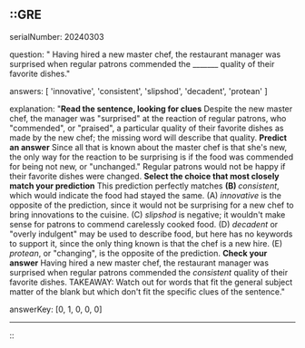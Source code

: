 ::GRE
---

serialNumber: 20240303

question: " Having hired a new master chef, the restaurant manager was surprised when regular patrons commended the _______ quality of their favorite dishes."

answers: [
  'innovative',
  'consistent',
  'slipshod',
  'decadent',
  'protean'
]

explanation: "<strong>Read the sentence, looking for clues</strong> Despite the new master chef, the manager was \"surprised\" at the reaction of regular patrons, who \"commended\", or \"praised\", a particular quality of their favorite dishes as made by the new chef; the missing word will describe that quality. <strong>Predict an answer</strong> Since all that is known about the master chef is that she's new, the only way for the reaction to be surprising is if the food was commended for being not new, or \"unchanged.\" Regular patrons would not be happy if their favorite dishes were changed. <strong>Select the choice that most closely match your prediction</strong> This prediction perfectly matches <strong>(B) </strong><i>consistent</i>, which would indicate the food had stayed the same. (A) <i>innovative</i> is the opposite of the prediction, since it would not be surprising for a new chef to bring innovations to the cuisine. (C) <i>slipshod</i> is negative; it wouldn't make sense for patrons to commend carelessly cooked food. (D) <i>decadent</i> or \"overly indulgent\" may be used to describe food, but here has no keywords to support it, since the only thing known is that the chef is a new hire. (E) <i>protean</i>, or \"changing\", is the opposite of the prediction. <strong>Check your answer</strong> Having hired a new master chef, the restaurant manager was surprised when regular patrons commended the <i>consistent</i> quality of their favorite dishes. TAKEAWAY: Watch out for words that fit the general subject matter of the blank but which don't fit the specific clues of the sentence."

answerKey: [0, 1, 0, 0, 0]

---
::